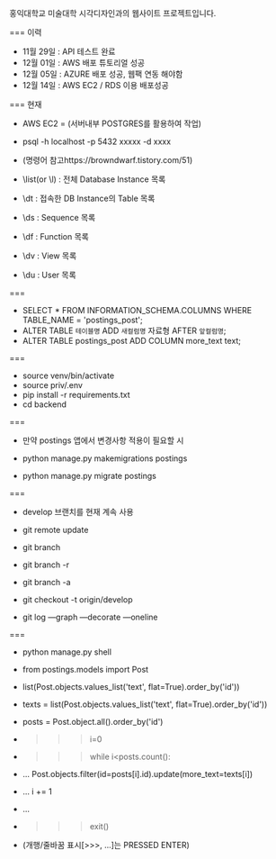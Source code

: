 홍익대학교 미술대학 시각디자인과의 웹사이트 프로젝트입니다.

===
이력
- 11월 29일 : API 테스트 완료
- 12월 01일 : AWS 배포 튜토리얼 성공
- 12월 05일 : AZURE 배포 성공, 웹팩 연동 해야함
- 12월 14일 : AWS EC2 / RDS 이용 배포성공


===
현재
- AWS EC2 = (서버내부 POSTGRES를 활용하여 작업)
- psql -h localhost -p 5432 xxxxx -d xxxx

- (명령어 참고https://browndwarf.tistory.com/51)
- \list(or \l) : 전체 Database Instance 목록
- \dt : 접속한 DB Instance의 Table 목록
- \ds : Sequence 목록
- \df : Function 목록
- \dv : View 목록
- \du : User 목록

===

- SELECT * FROM INFORMATION_SCHEMA.COLUMNS WHERE TABLE_NAME = 'postings_post';
- ALTER TABLE `테이블명` ADD `새컬럼명` 자료형 AFTER `앞컬럼명`;
- ALTER TABLE postings_post ADD COLUMN more_text text;

===

- source venv/bin/activate
- source priv/.env
- pip install -r requirements.txt 
- cd backend

===
- 만약 postings 앱에서 변경사항 적용이 필요할 시

- python manage.py makemigrations postings
- python manage.py migrate postings

===

- develop 브랜치를 현재 계속 사용

- git remote update
- git branch
- git branch -r
- git branch -a 
- git checkout -t origin/develop

- git log —graph —decorate —oneline

===

- python manage.py shell
- from postings.models import Post

- list(Post.objects.values_list('text', flat=True).order_by('id'))
- texts = list(Post.objects.values_list('text', flat=True).order_by('id'))
- posts = Post.object.all().order_by('id')

- >>> i=0
- >>> while i<posts.count():
- ...     Post.objects.filter(id=posts[i].id).update(more_text=texts[i])
- ...     i += 1
- ... 
- >>> exit()
- (개행/줄바꿈 표시[>>>, ...]는 PRESSED ENTER)